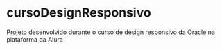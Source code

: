 # cursoDesignResponsivo
Projeto desenvolvido durante o curso de design responsivo da Oracle na plataforma da Alura
